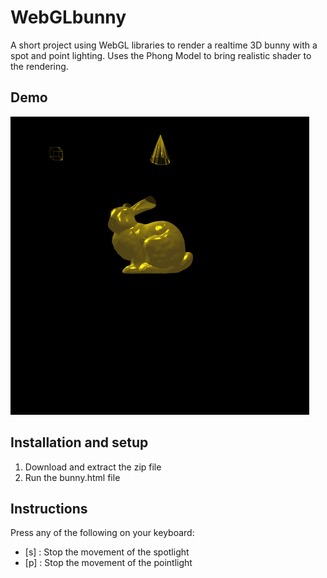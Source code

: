 # WebGLbunny

A short project using WebGL libraries to render a realtime 3D bunny with a spot and point lighting.
Uses the Phong Model to bring realistic shader to the rendering.

## Demo

![](bunnygif.gif)
    
## Installation and setup

1. Download and extract the zip file
2. Run the bunny.html file

## Instructions

Press any of the following on your keyboard:
* [s] : Stop the movement of the spotlight
* [p] : Stop the movement of the pointlight
